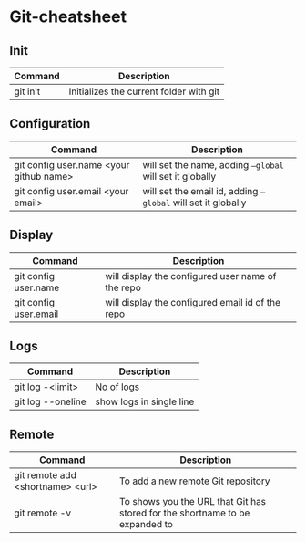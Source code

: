 # Git-cheatsheet

## Init 

| Command | Description
| ------- |--------------
| git init | Initializes the current folder with git  

## Configuration

| Command | Description
| ------- |--------------
| git config user.name \<your github name\> | will set the name, adding `–global` will set it globally
| git config user.email \<your email\> | will set the email id, adding `–global` will set it globally

## Display

| Command | Description
| ------- |--------------
|git config user.name | will display the configured user name of the repo
|git config user.email | will display the configured email id of the repo


## Logs

| Command | Description
|---------|--------------
| git log -\<limit\> | No of logs
| git log --oneline | show logs in single line


## Remote

| Command | Description
|---------|--------------
|git remote add \<shortname\> \<url\> | To add a new remote Git repository
|git remote -v | To shows you the URL that Git has stored for the shortname to be expanded to 
